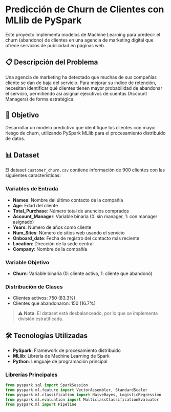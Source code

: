 # Predicción de Churn de Clientes con MLlib de PySpark

Este proyecto implementa modelos de Machine Learning para predecir el churn (abandono) de clientes en una agencia de marketing digital que ofrece servicios de publicidad en páginas web.

## 📋 Descripción del Problema

Una agencia de marketing ha detectado que muchas de sus compañías cliente se dan de baja del servicio. Para mejorar su índice de retención, necesitan identificar qué clientes tienen mayor probabilidad de abandonar el servicio, permitiendo así asignar ejecutivos de cuentas (Account Managers) de forma estratégica.

## 🎯 Objetivo

Desarrollar un modelo predictivo que identifique los clientes con mayor riesgo de churn, utilizando PySpark MLlib para el procesamiento distribuido de datos.

## 📊 Dataset

El dataset `customer_churn.csv` contiene información de 900 clientes con las siguientes características:

### Variables de Entrada
- **Names**: Nombre del último contacto de la compañía
- **Age**: Edad del cliente
- **Total_Purchase**: Número total de anuncios comprados
- **Account_Manager**: Variable binaria (0: sin manager, 1: con manager asignado)
- **Years**: Número de años como cliente
- **Num_Sites**: Número de sitios web usando el servicio
- **Onboard_date**: Fecha de registro del contacto más reciente
- **Location**: Dirección de la sede central
- **Company**: Nombre de la compañía

### Variable Objetivo
- **Churn**: Variable binaria (0: cliente activo, 1: cliente que abandonó)

### Distribución de Clases
- Clientes activos: 750 (83.3%)
- Clientes que abandonaron: 150 (16.7%)

> ⚠️ **Nota**: El dataset está desbalanceado, por lo que se implementa división estratificada.

## 🛠️ Tecnologías Utilizadas

- **PySpark**: Framework de procesamiento distribuido
- **MLlib**: Librería de Machine Learning de Spark
- **Python**: Lenguaje de programación principal

### Librerías Principales
```python
from pyspark.sql import SparkSession
from pyspark.ml.feature import VectorAssembler, StandardScaler
from pyspark.ml.classification import NaiveBayes, LogisticRegression
from pyspark.ml.evaluation import MulticlassClassificationEvaluator
from pyspark.ml import Pipeline
```

